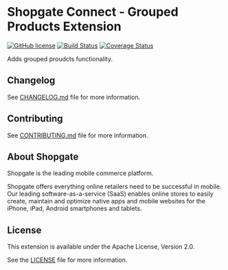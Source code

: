 # Shopgate Connect - Grouped Products Extension

[![GitHub license](http://dmlc.github.io/img/apache2.svg)](LICENSE)
[![Build Status](https://travis-ci.org/shopgate/ext-grouped-products.svg?branch=master)](https://travis-ci.org/shopgate/ext-grouped-products)
[![Coverage Status](https://coveralls.io/repos/github/shopgate/ext-grouped-products/badge.svg?branch=master)](https://coveralls.io/github/shopgate/ext-grouped-products?branch=master)

Adds grouped proudcts functionality.

## Changelog

See [CHANGELOG.md](CHANGELOG.md) file for more information.

## Contributing

See [CONTRIBUTING.md](docs/CONTRIBUTING.md) file for more information.

## About Shopgate

Shopgate is the leading mobile commerce platform.

Shopgate offers everything online retailers need to be successful in mobile. Our leading
software-as-a-service (SaaS) enables online stores to easily create, maintain and optimize native
apps and mobile websites for the iPhone, iPad, Android smartphones and tablets.

## License

This extension is available under the Apache License, Version 2.0.

See the [LICENSE](./LICENSE) file for more information.
